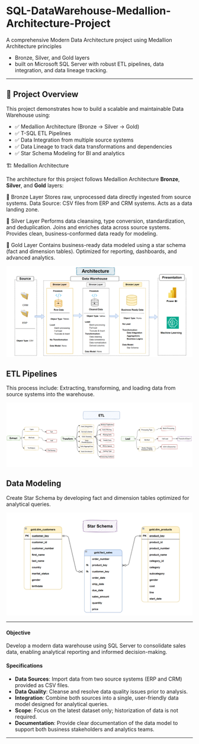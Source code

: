 # SQL-DataWarehouse-Medallion-Architecture-Project
A comprehensive Modern Data Architecture project using Medallion Architecture principles 
- Bronze, Silver, and Gold layers
- built on Microsoft SQL Server with robust ETL pipelines, data integration, and data lineage tracking.

---
## 📖 Project Overview

This project demonstrates how to build a scalable and maintainable Data Warehouse using:

- ✅ Medallion Architecture (Bronze → Silver → Gold)
- ✅ T-SQL ETL Pipelines
- ✅ Data Integration from multiple source systems
- ✅ Data Lineage to track data transformations and dependencies
- ✅ Star Schema Modeling for BI and analytics

🏗️ Medallion Architecture

The architecture for this project follows Medallion Architecture **Bronze**, **Silver**, and **Gold** layers:

🥉 Bronze Layer
Stores raw, unprocessed data directly ingested from source systems.
Data Source: CSV files from ERP and CRM systems.
Acts as a data landing zone.

🥈 Silver Layer
Performs data cleansing, type conversion, standardization, and deduplication.
Joins and enriches data across source systems.
Provides clean, business-conformed data ready for modeling.

🥇 Gold Layer
Contains business-ready data modeled using a star schema (fact and dimension tables).
Optimized for reporting, dashboards, and advanced analytics.

![Architecture](Documentation/2.Architecture.PNG)

## ETL Pipelines 
This process include: Extracting, transforming, and loading data from source systems into the warehouse.

![ETL](Documentation/1.ETL.PNG)

## Data Modeling 
Create Star Schema by developing fact and dimension tables optimized for analytical queries.

![Data Modelling](Documentation/5.Star_Schema.PNG)


---
#### Objective
Develop a modern data warehouse using SQL Server to consolidate sales data, enabling analytical reporting and informed decision-making.

#### Specifications
- **Data Sources**: Import data from two source systems (ERP and CRM) provided as CSV files.
- **Data Quality**: Cleanse and resolve data quality issues prior to analysis.
- **Integration**: Combine both sources into a single, user-friendly data model designed for analytical queries.
- **Scope**: Focus on the latest dataset only; historization of data is not required.
- **Documentation**: Provide clear documentation of the data model to support both business stakeholders and analytics teams.

---

